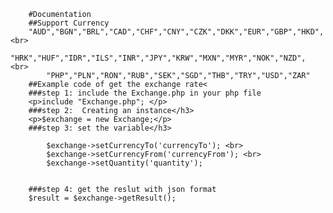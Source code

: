 
        #Documentation
        ##Support Currency
        "AUD","BGN","BRL","CAD","CHF","CNY","CZK","DKK","EUR","GBP","HKD", <br>
            "HRK","HUF","IDR","ILS","INR","JPY","KRW","MXN","MYR","NOK","NZD", <br>
            "PHP","PLN","RON","RUB","SEK","SGD","THB","TRY","USD","ZAR"
        ##Example code of get the exchange rate<
        ###step 1: include the Exchange.php in your php file
        <p>include "Exchange.php"; </p>
        ###step 2:  Creating an instance</h3>
        <p>$exchange = new Exchange;</p>
        ###step 3: set the variable</h3>
        
            $exchange->setCurrencyTo('currencyTo'); <br>
            $exchange->setCurrencyFrom('currencyFrom'); <br>
            $exchange->setQuantity('quantity');
            
        
        ###step 4: get the reslut with json format
        $result = $exchange->getResult();

